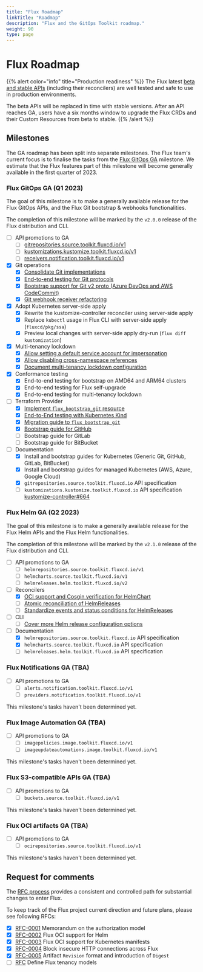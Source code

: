 ```yaml
---
title: "Flux Roadmap"
linkTitle: "Roadmap"
description: "Flux and the GitOps Toolkit roadmap."
weight: 90
type: page
---
```


# Flux Roadmap

{{% alert color="info" title="Production readiness" %}}
The Flux latest [beta and stable APIs](/flux/components/)
(including their reconcilers) are well tested and safe to use in production environments.

The beta APIs will be replaced in time with stable versions. After an API reaches GA,
users have a six months window to upgrade the Flux CRDs and their Custom Resources
from beta to stable.
{{% /alert %}}

## Milestones

The GA roadmap has been split into separate milestones.
The Flux team's current focus is to finalise the tasks from the [Flux GitOps GA](#flux-gitops-ga-q1-2023) milestone.
We estimate that the Flux features part of this milestone will become generally available in the first quarter of 2023.

### Flux GitOps GA (Q1 2023)

The goal of this milestone is to make a generally available release for the Flux GitOps APIs,
and the Flux Git bootstrap & webhooks functionalities.

The completion of this milestone will be marked by the `v2.0.0` release of the Flux distribution and CLI. 

- [ ] API promotions to GA
  - [ ] [gitrepositories.source.toolkit.fluxcd.io/v1](https://github.com/fluxcd/source-controller/issues/947)
  - [ ] [kustomizations.kustomize.toolkit.fluxcd.io/v1](https://github.com/fluxcd/kustomize-controller/issues/755)
  - [ ] [receivers.notification.toolkit.fluxcd.io/v1](https://github.com/fluxcd/notification-controller/issues/436)

- [x] Git operations
  - [x] [Consolidate Git implementations](https://github.com/fluxcd/pkg/issues/245)
  - [x] [End-to-end testing for Git protocols](https://github.com/fluxcd/pkg/issues/334)
  - [x] [Bootstrap support for Git v2 proto (Azure DevOps and AWS CodeCommit)](https://github.com/fluxcd/flux2/issues/3273)
  - [x] [Git webhook receiver refactoring](https://github.com/fluxcd/notification-controller/pull/435)

- [x] Adopt Kubernetes server-side apply
  - [x] Rewrite the kustomize-controller reconciler using server-side apply
  - [x] Replace `kubectl` usage in Flux CLI with server-side apply (`fluxcd/pkg/ssa`)
  - [x] Preview local changes with server-side apply dry-run (`flux diff kustomization`)

- [x] Multi-tenancy lockdown
  - [x] [Allow setting a default service account for impersonation](https://github.com/fluxcd/flux2/issues/2340)
  - [x] [Allow disabling cross-namespace references](https://github.com/fluxcd/flux2/issues/2337)
  - [x] [Document multi-tenancy lockdown configuration](flux/installation.md#multi-tenancy-lockdown)

- [x] Conformance testing
  - [x] End-to-end testing for bootstrap on AMD64 and ARM64 clusters
  - [x] End-to-end testing for Flux self-upgrade
  - [x] End-to-end testing for multi-tenancy lockdown

- [ ] Terraform Provider
  - [x] [Implement `flux_bootstrap_git` resource](https://github.com/fluxcd/terraform-provider-flux/pull/332)
  - [x] [End-to-End testing with Kubernetes Kind](https://github.com/fluxcd/terraform-provider-flux/pull/411)
  - [x] [Migration guide to `flux_bootstrap_git`](https://registry.terraform.io/providers/fluxcd/flux/latest/docs/guides/migrating-to-resource)
  - [x] [Bootstrap guide for GitHub](https://registry.terraform.io/providers/fluxcd/flux/latest/docs/guides/bootstrap_github_ssh)
  - [ ] Bootstrap guide for GitLab
  - [ ] Bootstrap guide for BitBucket
  
- [ ] Documentation
  - [x] Install and bootstrap guides for Kubernetes (Generic Git, GitHub, GitLab, BitBucket)
  - [x] Install and bootstrap guides for managed Kubernetes (AWS, Azure, Google Cloud)
  - [x] `gitrepositories.source.toolkit.fluxcd.io` API specification
  - [ ] `kustomizations.kustomize.toolkit.fluxcd.io` API specification
    [kustomize-controller#664](https://github.com/fluxcd/kustomize-controller/issues/664)

### Flux Helm GA (Q2 2023)

The goal of this milestone is to make a generally available release for the Flux Helm APIs
and the Flux Helm functionalities.

The completion of this milestone will be marked by the `v2.1.0` release of the Flux distribution and CLI.

- [ ] API promotions to GA
  - [ ] `helmrepositories.source.toolkit.fluxcd.io/v1`
  - [ ] `helmcharts.source.toolkit.fluxcd.io/v1`
  - [ ] `helmreleases.helm.toolkit.fluxcd.io/v2`

- [ ] Reconcilers
  - [x] [OCI support and Cosgin verification for HelmChart](https://github.com/fluxcd/flux2/tree/main/rfcs/0002-helm-oci#implementation-history)
  - [ ] [Atomic reconciliation of HelmReleases](https://github.com/fluxcd/helm-controller/pull/532)
  - [ ] [Standardize events and status conditions for HelmReleases](https://github.com/fluxcd/helm-controller/issues/487)

- [ ] CLI
  - [ ] [Cover more Helm release configuration options](https://github.com/fluxcd/flux2/issues/213)

- [ ] Documentation
  - [x] `helmrepositories.source.toolkit.fluxcd.io` API specification
  - [x] `helmcharts.source.toolkit.fluxcd.io` API specification
  - [ ] `helmreleases.helm.toolkit.fluxcd.io` API specification

### Flux Notifications GA (TBA)

- [ ] API promotions to GA
  - [ ] `alerts.notification.toolkit.fluxcd.io/v1`
  - [ ] `providers.notification.toolkit.fluxcd.io/v1`

This milestone's tasks haven't been determined yet.

### Flux Image Automation GA (TBA)

- [ ] API promotions to GA
  - [ ] `imagepolicies.image.toolkit.fluxcd.io/v1`
  - [ ] `imageupdateautomations.image.toolkit.fluxcd.io/v1`

This milestone's tasks haven't been determined yet.

### Flux S3-compatible APIs GA (TBA)

- [ ] API promotions to GA
  - [ ] `buckets.source.toolkit.fluxcd.io/v1`

This milestone's tasks haven't been determined yet.

### Flux OCI artifacts GA (TBA)

- [ ] API promotions to GA
  - [ ] `ocirepositories.source.toolkit.fluxcd.io/v1`

This milestone's tasks haven't been determined yet.

## Request for comments

The [RFC process](https://github.com/fluxcd/flux2/tree/main/rfcs)
provides a consistent and controlled path for substantial changes to enter Flux.

To keep track of the Flux project current direction and future plans, please see following RFCs:

- [x] [RFC-0001](https://github.com/fluxcd/flux2/tree/main/rfcs/0001-authorization) Memorandum on the authorization model
- [x] [RFC-0002](https://github.com/fluxcd/flux2/tree/main/rfcs/0002-helm-oci) Flux OCI support for Helm
- [x] [RFC-0003](https://github.com/fluxcd/flux2/tree/main/rfcs/0003-kubernetes-oci) Flux OCI support for Kubernetes manifests
- [x] [RFC-0004](https://github.com/fluxcd/flux2/tree/main/rfcs/0004-insecure-http) Block insecure HTTP connections across Flux
- [x] [RFC-0005](https://github.com/fluxcd/flux2/pull/3233) Artifact `Revision` format and introduction of `Digest`
- [ ] [RFC](https://github.com/fluxcd/flux2/pull/2086) Define Flux tenancy models
